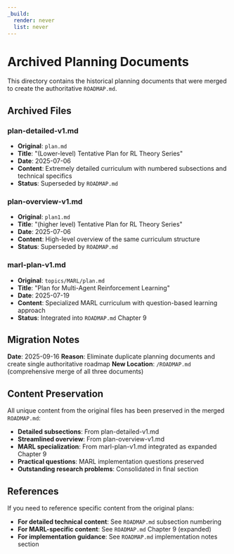 ```yaml
---
_build:
  render: never
  list: never
---
```


# Archived Planning Documents

This directory contains the historical planning documents that were merged to create the authoritative `ROADMAP.md`.

## Archived Files

### plan-detailed-v1.md
- **Original**: `plan.md`
- **Title**: "(Lower-level) Tentative Plan for RL Theory Series"
- **Date**: 2025-07-06
- **Content**: Extremely detailed curriculum with numbered subsections and technical specifics
- **Status**: Superseded by `ROADMAP.md`

### plan-overview-v1.md
- **Original**: `plan1.md`
- **Title**: "(higher level) Tentative Plan for RL Theory Series"
- **Date**: 2025-07-06
- **Content**: High-level overview of the same curriculum structure
- **Status**: Superseded by `ROADMAP.md`

### marl-plan-v1.md
- **Original**: `topics/MARL/plan.md`
- **Title**: "Plan for Multi-Agent Reinforcement Learning"
- **Date**: 2025-07-19
- **Content**: Specialized MARL curriculum with question-based learning approach
- **Status**: Integrated into `ROADMAP.md` Chapter 9

## Migration Notes

**Date**: 2025-09-16
**Reason**: Eliminate duplicate planning documents and create single authoritative roadmap
**New Location**: `/ROADMAP.md` (comprehensive merge of all three documents)

## Content Preservation

All unique content from the original files has been preserved in the merged `ROADMAP.md`:

- **Detailed subsections**: From plan-detailed-v1.md
- **Streamlined overview**: From plan-overview-v1.md
- **MARL specialization**: From marl-plan-v1.md integrated as expanded Chapter 9
- **Practical questions**: MARL implementation questions preserved
- **Outstanding research problems**: Consolidated in final section

## References

If you need to reference specific content from the original plans:
- **For detailed technical content**: See `ROADMAP.md` subsection numbering
- **For MARL-specific content**: See `ROADMAP.md` Chapter 9 (expanded)
- **For implementation guidance**: See `ROADMAP.md` implementation notes section